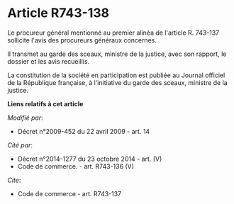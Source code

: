 # Article R743-138

Le procureur général mentionné au premier alinéa de l'article R. 743-137 sollicite l'avis des procureurs généraux concernés.

Il transmet au garde des sceaux, ministre de la justice, avec son rapport, le dossier et les avis recueillis.

La constitution de la société en participation est publiée au Journal officiel de la République française, à l'initiative du
garde des sceaux, ministre de la justice.

**Liens relatifs à cet article**

_Modifié par_:

  - Décret n°2009-452 du 22 avril 2009 - art. 14

_Cité par_:

  - Décret n°2014-1277 du 23 octobre 2014 - art. (V)
  - Code de commerce. - art. R743-136 (V)

_Cite_:

  - Code de commerce - art. R743-137
